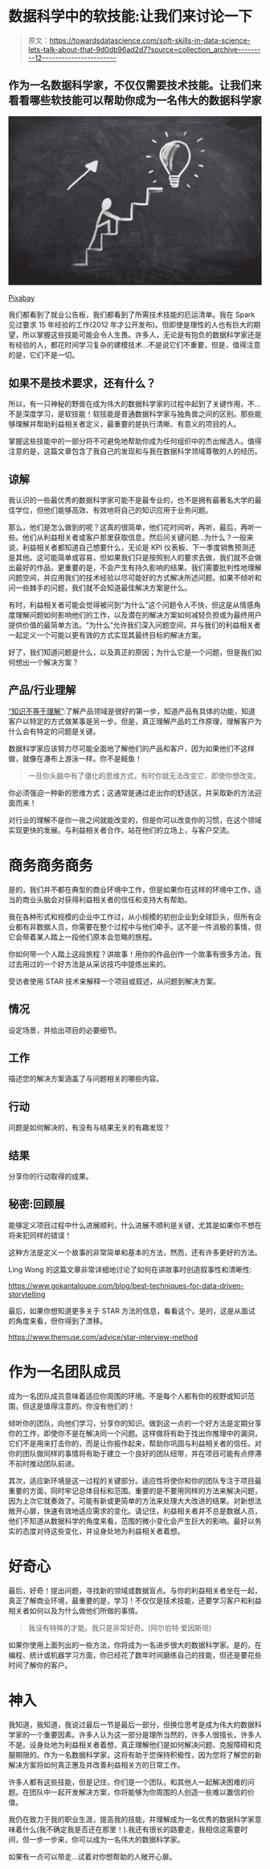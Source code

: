 # 数据科学中的软技能:让我们来讨论一下

> 原文：<https://towardsdatascience.com/soft-skills-in-data-science-lets-talk-about-that-9d0db96ad2d7?source=collection_archive---------12----------------------->

## 作为一名数据科学家，不仅仅需要技术技能。让我们来看看哪些软技能可以帮助你成为一名伟大的数据科学家

![](img/6ca7a7353b51270d0a73cf4468e779b1.png)

[Pixabay](https://pixabay.com/photos/board-chalk-business-job-work-3695073/)

我们都看到了就业公告板，我们都看到了所需技术技能的厄运清单。我在 Spark 见过要求 15 年经验的工作(2012 年才公开发布)。但即使是理性的人也有巨大的期望，所以掌握这些技能可能会令人生畏。许多人，无论是有抱负的数据科学家还是有经验的人，都花时间学习复杂的建模技术…不是说它们不重要，但是，值得注意的是，它们不是一切。

## 如果不是技术要求，还有什么？

所以，有一只神秘的野兽在成为伟大的数据科学家的过程中起到了关键作用，不…不是深度学习，是软技能！软技能是普通数据科学家与独角兽之间的区别。那些能够理解并帮助利益相关者定义，最重要的是执行清晰、有意义的项目的人。

掌握这些技能中的一部分将不可避免地帮助你成为任何组织中的杰出候选人。值得注意的是，这篇文章包含了我自己的发现和与我在数据科学领域尊敬的人的经历。

## 谅解

我认识的一些最优秀的数据科学家可能不是最专业的，也不是拥有最著名大学的最佳学位，但他们能够高效、有效地将自己的知识应用于业务问题。

那么，他们是怎么做到的呢？这真的很简单，他们花时间听，再听，最后，再听一些。他们从利益相关者或客户那里获取信息，然后问关键问题…为什么？一般来说，利益相关者都知道自己想要什么，无论是 KPI 仪表板、下一季度销售预测还是其他。这可能简单或容易，但如果我们只是按照别人的要求去做，我们就不会做出最好的作品，更重要的是，不会产生有持久影响的结果。我们需要批判性地理解问题空间，并应用我们的技术经验以尽可能好的方式解决所述问题。如果不倾听和问一些棘手的问题，我们就不会知道最佳解决方案是什么。

有时，利益相关者可能会觉得被问到“为什么”这个问题令人不快，但这是从情感角度理解问题如何影响他们的工作，以及潜在的解决方案如何减轻负担或为最终用户提供价值的最简单方法。“为什么”允许我们深入问题空间，并与我们的利益相关者一起定义一个可能以更有效的方式实现其最终目标的解决方案。

好了，我们知道问题是什么，以及真正的原因；为什么它是一个问题，但是我们如何想出一个解决方案？

## 产品/行业理解

[“知识不等于理解”](https://www.youtube.com/watch?v=MFzDaBzBlL0):了解产品领域是很好的第一步，知道产品有具体的功能，知道客户以特定的方式做某事是另一步。但是，真正理解产品的工作原理，理解客户为什么会有特定的问题是关键。

数据科学家应该努力尽可能全面地了解他们的产品和客户，因为如果他们不这样做，就像在瀑布上游泳一样。你不是鲑鱼！

> 一旦你头脑中有了僵化的思维方式，有时你就无法改变它，即使你想改变。

你必须强迫一种新的思维方式；这通常是通过走出你的舒适区，并采取新的方法迎面而来！

对行业的理解不是你一夜之间就能改变的，但是你可以改变你的习惯，在这个领域实现更快的发展。与利益相关者合作，站在他们的立场上，与客户交流。

# 商务商务商务

是的，我们并不都在典型的商业环境中工作，但是如果你在这样的环境中工作，适当的商业头脑会对获得利益相关者的信任和支持大有帮助。

我在各种形式和规模的企业中工作过，从小规模的初创企业到全球巨头，但所有企业都有非数据人员，你需要在整个过程中与他们牵手。这不是一件消极的事情，但它会带着某人踏上一段他们原本会忽略的旅程。

你如何带一个人踏上这段旅程？讲故事！用你的作品创作一个故事有很多方法，我过去用过的一个好方法是从采访技巧中提炼出来的。

受访者使用 STAR 技术来解释一个项目或叙述，从问题到解决方案。

## 情况

设定场景，并给出项目的必要细节。

## 工作

描述您的解决方案涵盖了与问题相关的哪些内容。

## 行动

问题是如何解决的，有没有与结果无关的有趣发现？

## 结果

分享你的行动取得的成果。

## 秘密:回顾展

能够定义项目过程中什么进展顺利，什么进展不顺利是关键，尤其是如果你不想在将来犯同样的错误！

这种方法是定义一个故事的非常简单和基本的方法，然而，还有许多更好的方法。

Ling Wong 的这篇文章非常详细地讨论了如何在讲故事时创造叙事性和清晰性:

<https://www.gokantaloupe.com/blog/best-techniques-for-data-driven-storytelling>  

最后，如果你想知道更多关于 STAR 方法的信息，看看这个。是的，这是从面试的角度来看，但你得到了漂移。

<https://www.themuse.com/advice/star-interview-method>  

# 作为一名团队成员

成为一名团队成员意味着适应你周围的环境。不是每个人都有你的视野或知识范围，但这是值得注意的。你没有他们的！

倾听你的团队，向他们学习，分享你的知识。做到这一点的一个好方法是定期分享你的工作，即使你不是在解决同一个问题。这样做将有助于找出你推理中的漏洞，它们不是用来打击你的，而是让你振作起来，帮助你巩固与利益相关者的信任。对你的团队做同样的事情将有助于建立一个良好的团队纽带，并在项目可能有点停滞不前时推动团队前进。

其次，适应新环境是这一过程的关键部分。适应性将使你和你的团队专注于项目最重要的方面，同时牢记总体目标和范围。重要的是不要用同样的方法来解决问题，因为上次它就奏效了。可能有新或更简单的方法来处理大大改进的结果。对新想法敞开心扉，快速有效地适应需求的变化。请记住，利益相关者并不总是数据人员，他们不知道从数据科学的角度来看，范围的微小变化会产生巨大的影响。最好以务实的态度对待这些变化，并设身处地为利益相关者着想。

# 好奇心

最后，好奇！提出问题，寻找新的领域或数据盲点。与你的利益相关者坐在一起，真正了解商业环境，最重要的是，学习！不仅仅是技术技能，还要学习客户和利益相关者如何以及为什么做他们所做的事情。

> 我没有特殊的才能。我只是非常好奇。(阿尔伯特·爱因斯坦)

如果你使用上面列出的一些方法，你将成为一名进步很大的数据科学家。是的，在编程、统计或机器学习方面，你已经花了数年时间磨练自己的技能，但还是要花些时间了解你的客户。

# 神入

我知道，我知道，我说过最后一节是最后一部分，但换位思考是成为伟大的数据科学家的一个重要因素。许多人认为这一部分是理所当然的，许多人很擅长，许多人不是。设身处地为利益相关者着想，真正理解他们是如何解决问题、克服障碍和克服期限的。作为一名数据科学家，这将有助于您保持积极性，因为您将了解您的新解决方案将如何真正惠及并改善利益相关方的日常工作。

许多人都有这些技能，但是记住，你们是一个团队，和其他人一起解决困难的问题。在团队中一起开发解决方案，你将能够为你周围的人创造一些难以置信的价值。

我仍在致力于我的职业生涯，提高我的技能，并理解成为一名优秀的数据科学家意味着什么(我不确定我是否还在那里！).我还有很长的路要走，我相信这需要时间，但一步一步来，你可以成为一名伟大的数据科学家。

如果有一点可以带走…试着对你想帮助的人敞开心扉。